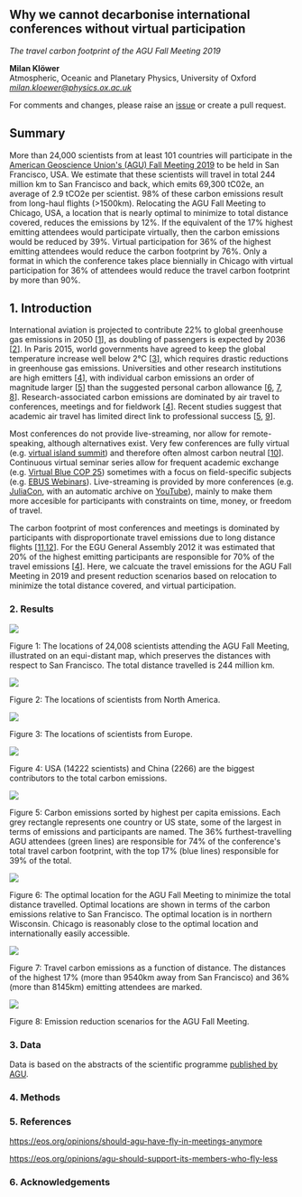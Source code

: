 ## Why we cannot decarbonise international conferences without virtual participation
*The travel carbon footprint of the AGU Fall Meeting 2019*

**Milan Klöwer**\
Atmospheric, Oceanic and Planetary Physics, University of Oxford\
*milan.kloewer@physics.ox.ac.uk*

For comments and changes, please raise an [issue](https://github.com/milankl/CarbonFootprintAGU/issues) or create a pull request.

## Summary

More than 24,000 scientists from at least 101 countries will participate in the [American Geoscience Union's (AGU) Fall Meeting 2019](https://www.agu.org/fall-meeting) to be held in San Francisco, USA. 
We estimate that these scientists will travel in total 244 million km to San Francisco and back, which emits 69,300 tC02e, an average of 2.9 tCO2e per scientist. 
98% of these carbon emissions result from long-haul flights (>1500km). 
Relocating the AGU Fall Meeting to Chicago, USA, a location that is nearly optimal to minimize to total distance covered, reduces the emissions by 12%.
If the equivalent of the 17% highest emitting attendees would participate virtually, then the carbon emissions would be reduced by 39%. Virtual participation for 36% of the highest emitting attendees would reduce the carbon footprint by 76%. 
Only a format in which the conference takes place biennially in Chicago with virtual participation for 36% of attendees would reduce the travel carbon footprint by more than 90%.

## 1. Introduction

International aviation is projected to contribute 22% to global greenhouse gas emissions in 2050 [[1](http://www.europarl.europa.eu/RegData/etudes/STUD/2015/569964/IPOL_STU(2015)569964_EN.pdf)], as doubling of passengers is expected by 2036 [[2](https://www.iata.org/pressroom/pr/Pages/2017-10-24-01.aspx)]. In Paris 2015, world governments have agreed to keep the global temperature increase well below 2°C [[3](https://treaties.un.org/doc/Treaties/2016/02/20160215%2006-03%20PM/Ch_XXVII-7-d.pdf)], which requires drastic reductions in greenhouse gas emissions. Universities and other research institutions are high emitters [[4](https://tyndall.ac.uk/sites/default/files/twp161.pdf)], with individual carbon emissions an order of magnitude larger [[5](https://www.sciencedirect.com/science/article/pii/S0959652619311862)] than the suggested personal carbon allowance [[6](https://wordpress.hotorcool.org/wp-content/uploads/2019/02/15_Degree_Lifestyles_MainReport.pdf), [7](https://iopscience.iop.org/article/10.1088/1748-9326/aa7541/pdf), [8](https://www.sciencedirect.com/science/article/pii/S0969699719303229)]. Research-associated carbon emissions are dominated by air travel to conferences, meetings and for fieldwork [[4](https://tyndall.ac.uk/sites/default/files/twp161.pdf)]. Recent studies suggest that academic air travel has limited direct link to professional success [[5](https://www.sciencedirect.com/science/article/pii/S0959652619311862), [9](https://www.tandfonline.com/doi/full/10.1080/17450101.2019.1589727)].

Most conferences do not provide live-streaming, nor allow for remote-speaking, although alternatives exist. Very few conferences are fully virtual (e.g. [virtual island summit](https://www.islandinnovation.co/summit/)) and therefore often almost carbon neutral [[10](https://hiltner.english.ucsb.edu/index.php/ncnc-guide/)]. Continuous virtual seminar series allow for frequent academic exchange (e.g. [Virtual Blue COP 25](https://virtualbluecop25.org/)) sometimes with a focus on field-specific subjects (e.g. [EBUS Webinars](https://ebuswebinars.wixsite.com/ebuswebinars)). Live-streaming is provided by more conferences (e.g. [JuliaCon](https://juliacon.org/2019/), with an automatic archive on [YouTube](https://www.youtube.com/playlist?list=PLP8iPy9hna6StY9tIJIUN3F_co9A0zh0H)), mainly to make them more accesible for participants with constraints on time, money, or freedom of travel.

The carbon footprint of most conferences and meetings is dominated by participants with disproportionate travel emissions due to long distance flights [[11](https://dx.doiorg/10.1038/news031208-13),[12](https://dx.doi.org/10.1126/science.318.5847.36)]. For the EGU General Assembly 2012 it was estimated that 20% of the highest emitting participants are responsible for 70% of the travel emissions [[4](https://tyndall.ac.uk/sites/default/files/twp161.pdf)]. Here, we calcuate the travel emissions for the AGU Fall Meeting in 2019 and present reduction scenarios based on relocation to minimize the total distance covered, and virtual participation.

### 2. Results

![](https://github.com/milankl/CarbonFootprintAGU/blob/master/plots/world.png)

Figure 1: The locations of 24,008 scientists attending the AGU Fall Meeting, illustrated on an equi-distant map, which preserves the distances with respect to San Francisco. The total distance travelled is 244 million km.

![](https://github.com/milankl/CarbonFootprintAGU/blob/master/plots/usa.png)

Figure 2: The locations of scientists from North America. 

![](https://github.com/milankl/CarbonFootprintAGU/blob/master/plots/europe.png)

Figure 3: The locations of scientists from Europe.

![](https://github.com/milankl/CarbonFootprintAGU/blob/master/plots/emissions_country.png)

Figure 4: USA (14222 scientists) and China (2266) are the biggest contributors to the total carbon emissions.

![](https://github.com/milankl/CarbonFootprintAGU/blob/master/plots/emissions_inequality.png)

Figure 5: Carbon emissions sorted by highest per capita emissions. Each grey rectangle represents one country or US state, some of the largest in terms of emissions and participants are named. The 36% furthest-travelling AGU attendees (green lines) are responsible for 74% of the conference's total travel carbon footprint, with the top 17% (blue lines) responsible for 39% of the total.

![](https://github.com/milankl/CarbonFootprintAGU/blob/master/plots/optimal_location.png)

Figure 6: The optimal location for the AGU Fall Meeting to minimize the total distance travelled. Optimal locations are shown in terms of the carbon emissions relative to San Francisco. The optimal location is in northern Wisconsin. Chicago is reasonably close to the optimal location and internationally easily accessible.

![](https://github.com/milankl/CarbonFootprintAGU/blob/master/plots/emissions_distance.png)

Figure 7: Travel carbon emissions as a function of distance. The distances of the highest 17% (more than 9540km away from San Francisco) and 36% (more than 8145km) emitting attendees are marked. 

![](https://github.com/milankl/CarbonFootprintAGU/blob/master/plots/reduction_scenarios.png)

Figure 8: Emission reduction scenarios for the AGU Fall Meeting. 

### 3. Data

Data is based on the abstracts of the scientific programme [published by AGU](https://agu.confex.com/agu/fm19/meetingapp.cgi/Home/0).

### 4. Methods

### 5. References

https://eos.org/opinions/should-agu-have-fly-in-meetings-anymore

https://eos.org/opinions/agu-should-support-its-members-who-fly-less

### 6. Acknowledgements
